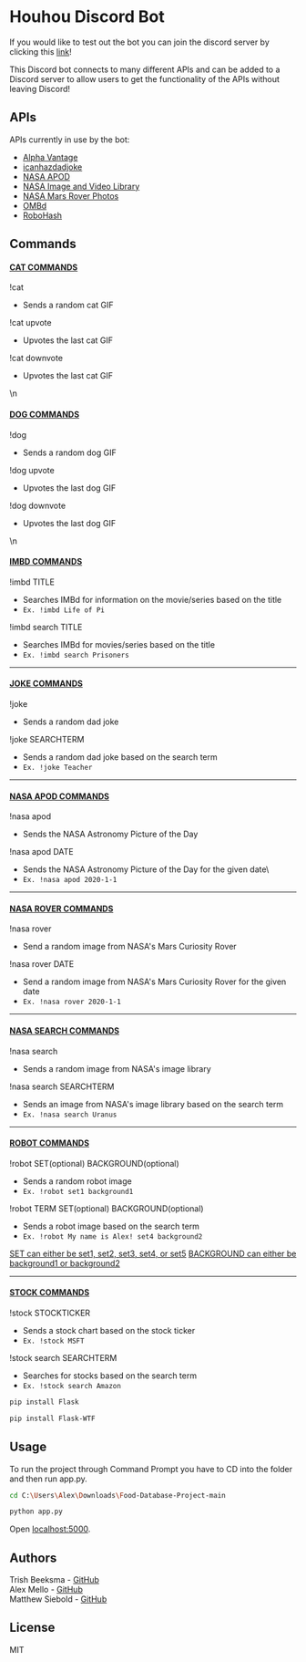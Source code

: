 # Houhou Discord Bot
If you would like to test out the bot you can join the discord server by clicking this [link]! 

This Discord bot connects to many different APIs and can be added to a Discord server to allow users to get the functionality of the APIs without leaving Discord!

## APIs
APIs currently in use by the bot:
* [Alpha Vantage]
* [icanhazdadjoke]
* [NASA APOD]
* [NASA Image and Video Library]
* [NASA Mars Rover Photos]
* [OMBd]
* [RoboHash]

## Commands
#### <ins>CAT COMMANDS</ins>
!cat
 * Sends a random cat GIF
 
!cat upvote
 *  Upvotes the last cat GIF

!cat downvote
 *  Upvotes the last cat GIF

\n
#### <ins>DOG COMMANDS</ins>
!dog
 * Sends a random dog GIF

!dog upvote
 * Upvotes the last dog GIF

!dog downvote
 * Upvotes the last dog GIF

\n
#### <ins>IMBD COMMANDS</ins>
!imbd TITLE
 * Searches IMBd for information on the movie/series based on the title
 * `Ex. !imbd Life of Pi`

!imbd search TITLE
 * Searches IMBd for movies/series based on the title
 * `Ex. !imbd search Prisoners`
 
----
#### <ins>JOKE COMMANDS</ins>
!joke
 * Sends a random dad joke

!joke SEARCHTERM
 * Sends a random dad joke based on the search term
 * `Ex. !joke Teacher`
 
----
#### <ins>NASA APOD COMMANDS</ins>
!nasa apod
 * Sends the NASA Astronomy Picture of the Day

!nasa apod DATE
 * Sends the NASA Astronomy Picture of the Day for the given date\
 * `Ex. !nasa apod 2020-1-1`
 
----
#### <ins>NASA ROVER COMMANDS</ins>
!nasa rover
 * Send a random image from NASA's Mars Curiosity Rover

!nasa rover DATE
 * Send a random image from NASA's Mars Curiosity Rover for the given date
 * `Ex. !nasa rover 2020-1-1`
 
----
#### <ins>NASA SEARCH COMMANDS</ins>
!nasa search
 * Sends a random image from NASA's image library

!nasa search SEARCHTERM
 * Sends an image from NASA's image library based on the search term
 * `Ex. !nasa search Uranus`
 
----
#### <ins>ROBOT COMMANDS</ins>
!robot SET(optional) BACKGROUND(optional)
 * Sends a random robot image
 * `Ex. !robot set1 background1`

!robot TERM SET(optional) BACKGROUND(optional)
 * Sends a robot image based on the search term
 * `Ex. !robot My name is Alex! set4 background2`

<ins>SET can either be set1, set2, set3, set4, or set5</ins>
<ins>BACKGROUND can either be background1 or background2</ins>
 
----
#### <ins>STOCK COMMANDS</ins>
!stock STOCKTICKER
 * Sends a stock chart based on the stock ticker
 * `Ex. !stock MSFT`

!stock search SEARCHTERM
 * Searches for stocks based on the search term
 * `Ex. !stock search Amazon`

```sh
pip install Flask
```

```sh
pip install Flask-WTF
```



## Usage
To run the project through Command Prompt you have to CD into the folder and then run app.py.

```sh
cd C:\Users\Alex\Downloads\Food-Database-Project-main
```

```sh
python app.py
```

Open [localhost:5000](http://localhost:5000/).



## Authors
Trish Beeksma - [GitHub](https://github.com/TrishRB)\
Alex Mello - [GitHub](https://github.com/Alex-E-Mello)\
Matthew Siebold - [GitHub](https://github.com/DorkCube)



## License
MIT







[//]: # (These are reference links used in the body of this note and get stripped out when the markdown processor does its job. There is no need to format nicely because it shouldn't be seen. Thanks SO - http://stackoverflow.com/questions/4823468/store-comments-in-markdown-syntax)

   [link]: <https://discord.gg/JYxbQKkB>
   
   [Alpha Vantage]: <https://www.alphavantage.co/documentation/>
   [icanhazdadjoke]: <https://icanhazdadjoke.com/api>
   [NASA APOD]: <https://api.nasa.gov/>
   [NASA Image and Video Library]: <https://images.nasa.gov/docs/images.nasa.gov_api_docs.pdf>
   [NASA Mars Rover Photos]: <https://github.com/chrisccerami/mars-photo-api>
   [OMBd]: <http://www.omdbapi.com/>
   [RoboHash]: <https://github.com/e1ven/Robohash>
